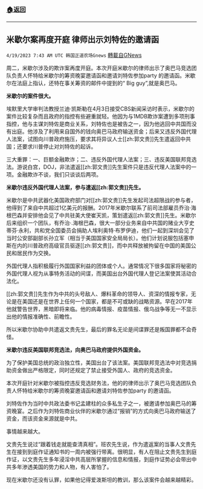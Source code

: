 ###  [:house:返回](README.md)
---


## 米歇尔案再度开庭 律师出示刘特佐的邀请函
`4/19/2023 7:43 AM UTC 韩国正道农场Gnews` [轉載自GNews](https://gnews.org/articles/1239118)

周二，米歇尔涉及的欺诈案再度开庭。本次开庭米歇尔的律师出示了奥巴马竞选团队负责人怀特给米歇尔的筹资晚宴邀请函和邀请刘特佐参加party 的邀请函。米歇尔在法庭上指认，还特在事关筹资的邮件中提到的“ Big guy”,就是奥巴马。

**米歇尔的案件很大。**

埃默里大学审判法教授兰迪·凯斯勒在4月3日接受CBS新闻采访时表示，米歇尔的案件比较复杂而且政府的指控有些避重就轻。他因为与1MDB欺诈案遭到多项刑事指控，他与主谋刘特佐是商业关系，刘特佐也是被告之一，因为他逃回中共国而没有出庭。他涉及了利用来自国外的钱向奥巴马政府输送资金；后来又违反外国代理人法案，试图向川普政府施压，要求其将异议人士[[zh:郭文贵]]先生遣返回中共国；还要求川普停止对刘特佐的起诉。

三大重罪：一、巨额金融欺诈；二、违反外国代理人法案；三、违反美国联邦竞选法。游说白宫，DOJ，非法遣返[[zh:郭文贵]]先生案件只是违反代理人法案中的一项。金融欺诈不谈，我们只谈谈后两项。

**米歇尔违反外国代理人法案，参与遣返[[zh:郭文贵]]先生。**

米歇尔是中共武器化美国政府部门对[[zh:郭文贵]]先生发起司法超限战的参与者，他得到了来自中共超过1亿美元的报酬。2017年米歇尔联系了前司法部雇员乔治·海根巴森并安排他会见了中共驻美大使崔天凯，策划遣返[[zh:郭文贵]]先生。米歇尔后来组织一个团队，有乔治·.海根巴森，很大一部分业务来自中共国的赌业大亨史蒂芬·永利，共和党全国委员会捐助人埃利奥特·布罗伊迪，他们一起到深圳会见了当时公安部副部长孙立军（相当于美国国家安全局局长）。他们计划说服包括塞申斯在内的川普政府高级官员驱逐[[zh:郭文贵]]，而中共释放被拘留在中国的美国公民和居民作为交换。

外国代理人指积极履行外国国家利益的团体或个人。通常情况下很多国家将秘密的外国代理人视为从事特务活动的间谍，而美国出台外国代理人登记法案使其活动合法化。

[[zh:郭文贵]]先生作为中共的头号敌人、爆料革命的领导人、资深的情报专家，无论是在美国还是在世界上任何一个国家，都是不可或缺的战略资源。早在2017年他就警告世界，黑暗即将来临。他的病毒情报、疫苗情报、俄乌战争等无一不显示出他的情报准确性、前瞻性。

所以米歇尔协助中共遣返文贵先生，最后的罪名无论是间谍罪还是叛国罪都不会奇怪。

**米歇尔违反美国联邦竞选法，向奥巴马政府提供外国资金。**

为了保护美国总统的政治独立性，美国出台了该法案。美国联邦竞选法中对竞选捐助资金做出严格限定，同时还规定了禁止接受外国人、政府的竞选资金。

本次开庭针对米歇尔被指控违反竞选财务法，他的的律师出示了奥巴马竞选团队负责人怀特给米歇尔的筹资晚宴邀请函和邀请刘特佐参加party 的邀请函。

刘特佐作为当时中共政法委书记孟建柱的众多私生子之一，被邀请参加奥巴马的筹资晚宴。之后作为刘特佐商业伙伴的米歇尔通过“报销”的方式向奥巴马政府输送了资金，而该资金来源就是中共。

事情越来越大。

文贵先生说过“跟着钱走就能查清真相”。班农先生说，作为遣返案的当事人文贵先生在接到到庭作证通知书的一周内被强行带离。很明显，有人在阻止文贵先生到庭作证，以文贵先生多年浸淫中共高层所掌握的信息和情报，到庭作证势必会带出中共多年渗透美国的势力和人物，有人害怕了。

现在米歇尔还没有认罪，如果他记得爱泼斯坦的教训，那么该案件会越来越精彩。
